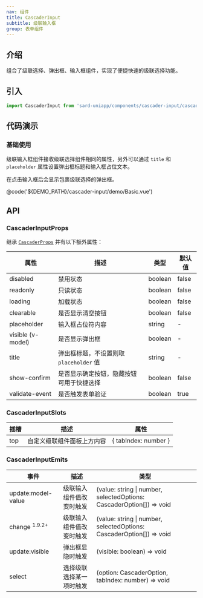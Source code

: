 ```yaml
---
nav: 组件
title: CascaderInput
subtitle: 级联输入框
group: 表单组件
---
```


## 介绍

组合了级联选择、弹出框、输入框组件，实现了便捷快速的级联选择功能。

## 引入

```ts
import CascaderInput from 'sard-uniapp/components/cascader-input/cascader-input.vue'
```

## 代码演示

### 基础使用

级联输入框组件接收级联选择组件相同的属性，另外可以通过 `title` 和 `placeholder` 属性设置弹出框标题和输入框占位文本。

在点击输入框后会显示包裹级联选择的弹出框。

@code('${DEMO_PATH}/cascader-input/demo/Basic.vue')

## API

### CascaderInputProps

继承 [`CascaderProps`](./#/components/cascader#CascaderProps) 并有以下额外属性：

| 属性              | 描述                                     | 类型    | 默认值 |
| ----------------- | ---------------------------------------- | ------- | ------ |
| disabled          | 禁用状态                                 | boolean | false  |
| readonly          | 只读状态                                 | boolean | false  |
| loading           | 加载状态                                 | boolean | false  |
| clearable         | 是否显示清空按钮                         | boolean | false  |
| placeholder       | 输入框占位符内容                         | string  | -      |
| visible (v-model) | 是否显示弹出框                           | boolean | -      |
| title             | 弹出框标题，不设置则取 `placeholder` 值  | string  | -      |
| show-confirm      | 是否显示确定按钮，隐藏按钮可用于快捷选择 | boolean | false  |
| validate-event    | 是否触发表单验证                         | boolean | true   |

### CascaderInputSlots

| 插槽 | 描述                       | 属性                 |
| ---- | -------------------------- | -------------------- |
| top  | 自定义级联组件面板上方内容 | { tabIndex: number } |

### CascaderInputEmits

| 事件                     | 描述                     | 类型                                                                 |
| ------------------------ | ------------------------ | -------------------------------------------------------------------- |
| update:model-value       | 级联输入组件值改变时触发 | (value: string \| number, selectedOptions: CascaderOption[]) => void |
| change <sup>1.9.2+</sup> | 级联输入组件值改变时触发 | (value: string \| number, selectedOptions: CascaderOption[]) => void |
| update:visible           | 弹出框显隐时触发         | (visible: boolean) => void                                           |
| select                   | 选择级联选择某一项时触发 | (option: CascaderOption, tabIndex: number) => void                   |
